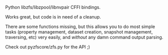Python libzfs/libzpool/libnvpair CFFI bindings.

Works great, but code is in need of a cleanup.

There are some functions missing, but this allows you to do most simple tasks (property management, dataset creation, snapshot management, traversing, etc) very easily, and *without* any damn command output parsing.

Check out pyzfscore/zfs.py for the API ;)
